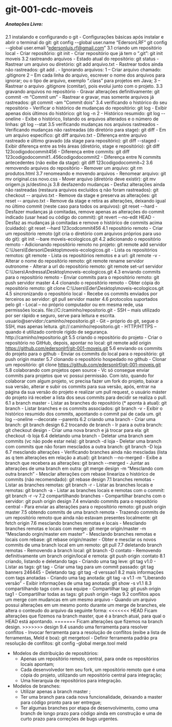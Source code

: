 # git-001-cdc-moveis

##### Anotações Livro:

2.1 instalando e configurando o git
	- Configurações básicas após instalar e abrir o terminal do git:
		git config --global user.name “EdersonLRF”
		git config --global user.email “edersonluis.rf@gmail.com”
3.1 criando um repositório local
	- Criar repositório:
		git init
	- Criar repositório que já tem o “.git”:
		git init moveis
3.2 rastreando arquivos
	- Estado atual do repositório:
		git status
	- Rastrear um arquivo ou diretório:
		git add arquivo.txt
	- Rastrear todos ainda não rastreados:
		git add .
	- Ignorando arquivos:
		1 – Criar arquivo chamado:
			.gitignore
		2 – Em cada linha do arquivo, escrever o nome dos arquivos para ignorar; ou o tipo de arquivo, exemplo “.class” para projetos em Java;
		3 – Rastrear o arquivo .gitignore (comitar), pois evolui junto com o projeto.
3.3 gravando arquivos no repositório
	- Gravar alterações definitivamente:
		git commit -m “Commit um”
	- Rastrear e gravar, mas somente arquivos já rastreados:
		git commit -am "Commit dois"
3.4 verificando o histórico do seu repositório
	- Verificar o histórico de mudanças do repositório:
		git log
	- Exibir apenas dois últimos do histórico:
		git log -n 2
	- Histórico resumido:
		git log --oneline
	- Exibe o histórico, listando os arquivos alterados e o número de linhas:
		git log --stat
3.5 verificando mudanças nos arquivos rastreados
	- Verificando mudanças não rastreadas (do diretório para stage):
		git diff
	- Em um arquivo especifico:
		git diff arquivo.txt
	- Diferença entre arquivo rastreado e último gravado (da stage para repositório):
		git diff --staged
	- Exibir diferença entre as três áreas (diretório, stage e repositório):
		git diff 123codigodocommit456
	- Diferença entre commits:
		git diff 123codigodocommit1..456codigodocommit2
	- Diferença entre N commits antecedentes (não exibe da stage):
		git diff 123codigodocommit~2
3.6 removendo arquivos do repositório
	- Remover um arquivo:
		git rm produtos.html
3.7 renomeando e movendo arquivos
	- Renomear arquivo:
		git mv original.css novo.css
	- Mover arquivo (diretório deve existir):
		git mv origem.js js/destino.js
3.8 desfazendo mudanças
	- Desfaz alterações ainda não rastreadas (restaura arquivos excluídos q não foram rastreados):
		git checkout -- arquivo.txt
	- Remove da stage e preserva as alterações:
		git reset -- arquivo.txt
	- Remove da stage e retira as alterações, deixando igual no último commit (neste caso para todos os arquivos):
		git reset --hard
	- Desfazer mudanças já comitadas, remove apenas as alterações do commit indicado (usar head ou código do commit):
		git revert --no-edit HEAD
	- Desfaz as mudanças já comitadas e remove o histórico de commits acima (cuidado):
		git reset --hard 123codcommit456
4.1 repositório remoto
	- Criar um repositório remoto (git cria o diretório com arquivos próprios para uso do git):
		git init --bare moveis-ecologicos.git
4.2 adicionando o repositório remoto
	- Adicionando repositório remoto no projeto:
		git remote add servidor C:\Users\Ederson\Desktop\moveis-ecologicos.git
	- Lista os repositórios remotos:
		git remote
	- Lista os repositórios remotos e a url:
		git remote -v
	- Alterar o nome do repositório remoto:
		git remote rename servidor outronome
	- Alterar a url do repositório remoto:
		git remote set-url servidor C:\Users\Andressa\Desktop\moveis-ecologicos.git
4.3 enviando commits para o repositório remoto
	- Enviar commits para o repositório remoto:
		git push servidor master
4.4 clonando o repositório remoto
	- Obter cópia do repositório remoto:
		git clone C:\Users\Eder\Desktop\moveis-ecologicos.git
4.5 sincronizando o repositório local
	- Recebe os commits enviados por terceiros ao servidor:
		git pull servidor master
4.6 protocolos suportados pelo git
	- Local – no próprio computador ou em mesma rede, usa permissões locais.
		file://C:/caminho/repositorio.git
	- SSH – mais utilizado por ser rápido e seguro, serve para leitura e escrita.
		usuario@servidor:/caminho/repositorio.git
	- Git – próprio do git, segue o SSH, mas apenas leitura.
		git://:caminho/repositorio.git
	- HTTP/HTTPS – quando é utilizado controle rígido de segurança.
		http://caminho/repositorio.git
5.5 criando o repositório do projeto
	- Criar o repositório no GitHub, depois, apontar no local:
		git remote add origin https://github.com/edersonlrf/git-001-moveis.git
5.6 enviando os commits do projeto para o github
	- Enviar os commits do local para o repositório:
		git push origin master
5.7 clonando o repositório hospedado no github
	- Clonar um repositório:
		git clone https://github.com/edersonlrf/git-001-moveis.git
5.8 colaborando com projetos open source
	- Vc só consegue enviar commits para projetos que vc possui permissão. Com isto, quando for colaborar com algum projeto, vc precisa fazer um fork do projeto, baixar a sua versão, alterar e subir os commits para sua versão, após, entrar na página da sua versão do projeto e realizar um pull request, o usuário máster do projeto irá receber a lista dos seus commits para decidir se realiza o pull.
6.1 a branch master
	- Listar as branches do repositório (* aponta à atual):
		git branch
	- Listar branches e os commits associados:
		git branch -v
	- Exibir o histórico resumido dos commits, apontando o commit pai de cada um.
		git log --oneline --decorate --parents
6.2 criando uma branch
	- Criar uma branch:
		git branch design
6.2 trocando de branch
	- Ir para a outra branch:
		git checkout design
	- Criar uma nova branch e já trocar para ela:
		git checkout -b loja
6.4 deletando uma branch
	- Deletar uma branch sem commits (vc não pode estar nela):
		git branch -d loja
	- Deletar uma branch com commits que não foram mesclados a outra branch:
		git branch -D loja
6.7 mesclando alterações
	- Verificando branches ainda não mescladas (lista as q tem alterações em relação a atual):
		git branch --no-merged
	- Exibe a branch que recebera as alterações:
		git branch --merged
	- Juntar as alterações de uma branch em outra:
		git merge design -m “Mesclando com outra branch”
	- Mesclar alterações com rebase lineariza o histórico de commits (não recomendado):
		git rebase design
7.1 branches remotas
	- Listar as branches remotas:
		git branch -r
	- Listar as branches locais e remotas:
		git branch -a
	- Listar as branches locais e remotas com o commit:
		git branch -r -v
7.2 compartilhando branches
	- Compartilhar branchs com o servidor:
		git push origin design
7.4 enviando commits para o repositório central
	- Para enviar as alterações para o repositório remoto:
		git push origin master
7.5 obtendo commits de uma branch remota
	- Trazendo commits de um repositório remoto que ainda não estavam presentes localmente:
		git fetch origin
7.6 mesclando branches remotas e locais
	- Mesclando branches remotas e locais com merge:
		git merge origin/master -m “Mesclando orgin/master em master”
	- Mesclando branches remotas e locais com rebase:
		git rebase origin/master
	- Obter e mesclar os novos commits de uma branch local em um remoto:
		git pull
7.7 deletando branch remotas
	- Removendo a branch local:
		git branch -D contato
	- Removendo definitivamente um branch origin/local e remota:
		git push origin :contato
8.1 criando, listando e deletando tags
	- Criando uma tag leve:
		git tag v1.0
	- Listar as tags:
		git tag
	- Criar uma tag para um commit passado:
		git tag banners 246445
	- Deletando tag:
		git tag -d verssao1
8.2 mais informações com tags anotadas
	- Criando uma tag anotada:
		git tag -a v1.1 -m “Liberando versão”
	- Exibir informações de uma tag anotada:
		git show -s v1.1
8.3 compartilhando tags com a sua equipe
	- Compartilhar tag:
		git push origin tag1
	- Compartilhar todas as tags:
		git push origin -tags
9.2 conflitos apos um merge com mudancas em um mesmo arquivo
	- Quando um arquivo possui alterações em um mesmo ponto durante um merge de branches, ele altera o conteudo do arquivo da seguinte forma:
		<<<<<<< HEAD
        	Ficam alterações que fizemos na branch master, que é a branch atual, para qual o HEAD está apontando.
		=======
        	Ficam  alterações que fizemos na branch design.
		>>>>>>> design
9.4 usando uma ferramenta para resolver conflitos
	- Invocar ferramenta para a resolução de conflitos (exibe a lista de ferramentas, Meld é boa):
		git mergetool
	- Definir ferramenta padrão pra resolução de conflitos:
		git config -global merge.tool meld
- Modelos de distribuição de repositórios:
	- Apenas um repositório remoto, central, para onde os repositórios locais apontam;
	- Cada desenvolvedor tem seu fork, um repositório remoto que é uma cópia do projeto, utilizando um repositório central para integração;
	- Uma hierarquia de repositórios para integração.
- Modelos de branches:
	- Utilizar apenas a branch master ;
	- Ter uma branch para cada nova funcionalidade, deixando a master para código pronto para ser entregue;
	- Ter algumas branches por etapa de desenvolvimento, como uma branch de longo prazo para código ainda em construção e uma de curto prazo para correções de bugs urgentes.
